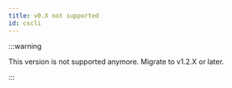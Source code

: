 ```yaml
---
title: v0.X not supported
id: cscli
---
```


:::warning

This version is not supported anymore. Migrate to v1.2.X or later.

:::